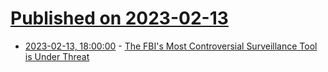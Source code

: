 # [Published on 2023-02-13](index.md)

* [2023-02-13, 18:00:00](https://news.slashdot.org/story/23/02/13/161246/the-fbis-most-controversial-surveillance-tool-is-under-threat?utm_source=rss1.0mainlinkanon&utm_medium=feed) - [The FBI's Most Controversial Surveillance Tool is Under Threat](https://news.slashdot.org/story/23/02/13/161246/the-fbis-most-controversial-surveillance-tool-is-under-threat?utm_source=rss1.0mainlinkanon&utm_medium=feed)
